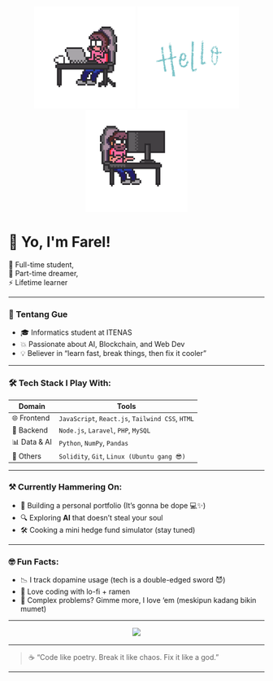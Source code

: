 <div align="center">
  <img src="/gifs/csguy.gif" width="200" height="200" />
  <img src="/gifs/hello.gif" width="200" height="200" />
  <img src="/gifs/csnotguy.gif" width="200" height="200" />
</div>

<h1 align="start">👋 Yo, I'm Farel!</h1>

<p align="start">
  🚀 Full-time student, <br/>
  🎯 Part-time dreamer, <br/>
  ⚡ Lifetime learner
</p>

---

### 🧠 Tentang Gue
- 🎓 Informatics student at ITENAS  
- 💥 Passionate about AI, Blockchain, and Web Dev  
- 💡 Believer in “learn fast, break things, then fix it cooler”  

---

### 🛠️ Tech Stack I Play With:
| Domain | Tools |
|--------|-------|
| 🌐 Frontend | `JavaScript`, `React.js`, `Tailwind CSS`, `HTML` |
| 🔧 Backend | `Node.js`, `Laravel`, `PHP`, `MySQL` |
| 📊 Data & AI | `Python`, `NumPy`, `Pandas` |
| 🧙 Others | `Solidity`, `Git`, `Linux (Ubuntu gang 😎)` |

---

### ⚒️ Currently Hammering On:
- 🚧 Building a personal portfolio (It’s gonna be dope 💻✨)
- 🔍 Exploring **AI** that doesn’t steal your soul  
- 🛠️ Cooking a mini hedge fund simulator (stay tuned)  

---

### 🤓 Fun Facts:
- 📉 I track dopamine usage (tech is a double-edged sword 😈)
- 🍜 Love coding with lo-fi + ramen
- 🧩 Complex problems? Gimme more, I love ‘em (meskipun kadang bikin mumet)

---

<p align="center">
  <img src="https://readme-typing-svg.herokuapp.com?center=true&vCenter=true&lines=Code.+Sleep.+Debug.+Repeat.;Just+a+guy+who+loves+tech.;Currently+learning+everything+cool+🔥" />
</p>

---

> ☕ “Code like poetry. Break it like chaos. Fix it like a god.”

---

